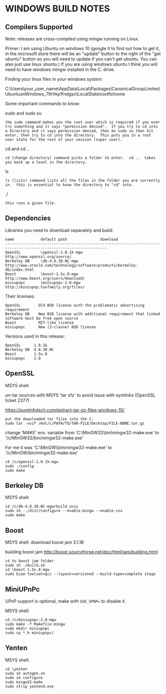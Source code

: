 WINDOWS BUILD NOTES
===================


Compilers Supported
-------------------
Note: releases are cross-compiled using mingw running on Linux.

Primer:
I am using Ubuntu on windows 10 (google it to find out how to get it, in the microsoft store there will be an "update" button to the right of the "get ubuntu" button so you will need to update if you can't get ubuntu.  You can also just use linux ubuntu.)
If you are using windows ubuntu I think you will need to have windows mingw installed in the C: drive.

Finding your linux files in your windows system:

C:\Users\your_user_name\AppData\Local\Packages\CanonicalGroupLimited.UbuntuonWindows_79rhkp1fndgsc\LocalState\rootfs\home

Some important commands to know:

sudo and sudo su
	
	the sudo command makes you the root user which is required if you ever try something and it says "permission denied".  If you try to cd into a directory and it says permission denied, then do sudo su then hit enter, then try to cd into the directory.  This puts you in a root user state for the rest of your session (super user).
cd and cd ..

	cd (change directory) command picks a folder to enter.  cd ..  takes you back up a level in the directory.
	
ls

	ls (lists) command lists all the files in the folder you are currently in.  this is essential to know the directory to "cd" into.
./

	this runs a given file.


Dependencies
------------
Libraries you need to download separately and build:

	name            default path               download
	--------------------------------------------------------------------------------------------------------------------
	OpenSSL         \openssl-1.0.1k-mgw        http://www.openssl.org/source/
	Berkeley DB     \db-4.8.30.NC-mgw          http://www.oracle.com/technology/software/products/berkeley-db/index.html
	Boost           \boost-1.5x.0-mgw          http://www.boost.org/users/download/
	miniupnpc       \miniupnpc-2.0-mgw         http://miniupnp.tuxfamily.org/files/

Their licenses:

	OpenSSL        Old BSD license with the problematic advertising requirement
	Berkeley DB    New BSD license with additional requirement that linked software must be free open source
	Boost          MIT-like license
	miniupnpc      New (3-clause) BSD license

Versions used in this release:

	OpenSSL      1.0.1k
	Berkeley DB  4.8.30.NC
	Boost        1.5x.0
	miniupnpc    2.0


OpenSSL
-------
MSYS shell:

un-tar sources with MSYS 'tar xfz' to avoid issue with symlinks (OpenSSL ticket 2377)

https://pureinfotech.com/extract-tar-gz-files-windows-10/

	put the downloaded tar files into the C:
	sudo tar -xvzf /mnt/c/PATH/TO/TAR-FILE/Desktop/FILE-NAME.tar.gz 
	
	
change 'MAKE' env. variable from 'C:\MinGW32\bin\mingw32-make.exe' to '/c/MinGW32/bin/mingw32-make.exe'

For me it was 'C:\MinGW\bin\mingw32-make.exe' to '/c/MinGW/bin/mingw32-make.exe'

	cd /c/openssl-1.0.1k-mgw
	sudo ./config
	sudo make

Berkeley DB
-----------
MSYS shell:

	cd /c/db-4.8.30.NC-mgw/build_unix
	sudo sh ../dist/configure --enable-mingw --enable-cxx
	sudo make

Boost
-----
MSYS shell:
download boost jam 3.1.18

building boost jam http://boost.sourceforge.net/doc/html/jam/building.html

	cd to boost jam folder
	sudo sh ./build.sh
	cd \boost-1.5x.0-mgw
	sudo bjam toolset=gcc --layout=versioned --build-type=complete stage

MiniUPnPc
---------
UPnP support is optional, make with `USE_UPNP=` to disable it.

MSYS shell:

	cd /c/miniupnpc-2.0-mgw
	sudo make -f Makefile.mingw
	sudo mkdir miniupnpc
	sudo cp *.h miniupnpc/

Yenten
-------
MSYS shell:

	cd \yenten
	sudo sh autogen.sh
	sudo sh configure
	sudo mingw32-make
	sudo strip yentend.exe
